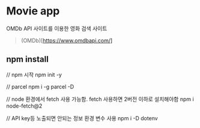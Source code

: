 # Movie app
OMDb API 사이트를 이용한 영화 검색 사이트
> (OMDb)[https://www.omdbapi.com/]


## npm install
// npm 시작
npm init -y

// parcel 
npm i -g parcel -D

// node 환경에서 fetch 사용 가능함. fetch 사용하면 2버전 이하로 설치해야함
npm i node-fetch@2

// API key등 노출되면 안되는 정보 환경 변수 사용
npm i -D dotenv